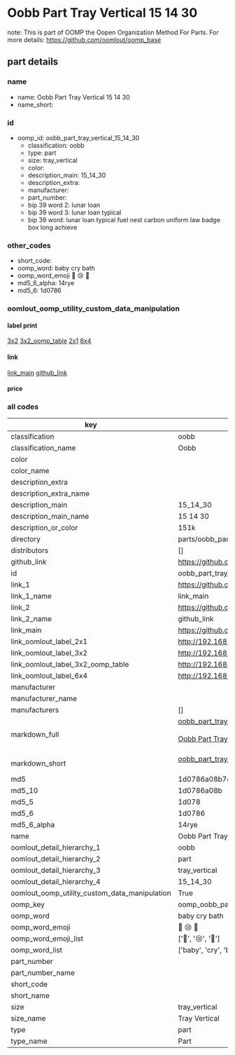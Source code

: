 # Oobb Part Tray Vertical 15 14 30  

note: This is part of OOMP the Oopen Organization Method For Parts. For more details: https://github.com/oomlout/oomp_base

##  part details





### name
* name: Oobb Part Tray Vertical 15 14 30
* name_short: 
### id
* oomp_id: oobb_part_tray_vertical_15_14_30
  * classification: oobb
  * type: part
  * size: tray_vertical
  * color: 
  * description_main: 15_14_30
  * description_extra: 
  * manufacturer: 
  * part_number: 
  * bip 39 word 2: lunar loan
  * bip 39 word 3: lunar loan typical
  * bip 39 word: lunar loan typical fuel nest carbon uniform law badge box long achieve

### other_codes
* short_code: 
* oomp_word: baby cry bath
* oomp_word_emoji :baby: :cry: :bath:
* md5_6_alpha: 14rye
* md5_6: 1d0786






### oomlout_oomp_utility_custom_data_manipulation
#### label print
[3x2](http://192.168.1.245:1112/?label=oomp%2014rye)
[3x2_oomp_table](http://192.168.1.107:1112/?label=oomp%2014rye)
[2x1](http://192.168.1.242:1112/?label=oomp%2014rye)
[6x4](http://192.168.1.55:1112/?label=oomp%2014rye)    

#### link

[link_main](https://github.com/oomlout/oomlout_oomp_current_version_messy/tree/main/parts/oobb_part_tray_vertical_15_14_30) [github_link](https://github.com/oomlout/oomlout_oomp_part_src/tree/main/parts/oobb_part_tray_vertical_15_14_30)                             

#### price







### all codes 
| key | value |  
| --- | --- |  
| classification | oobb |  
| classification_name | Oobb |  
| color |  |  
| color_name |  |  
| description_extra |  |  
| description_extra_name |  |  
| description_main | 15_14_30 |  
| description_main_name | 15 14 30 |  
| description_or_color | 151k |  
| directory | parts/oobb_part_tray_vertical_15_14_30 |  
| distributors | [] |  
| github_link | https://github.com/oomlout/oomlout_oomp_part_src/tree/main/parts/oobb_part_tray_vertical_15_14_30 |  
| id | oobb_part_tray_vertical_15_14_30 |  
| link_1 | https://github.com/oomlout/oomlout_oomp_current_version_messy/tree/main/parts/oobb_part_tray_vertical_15_14_30 |  
| link_1_name | link_main |  
| link_2 | https://github.com/oomlout/oomlout_oomp_part_src/tree/main/parts/oobb_part_tray_vertical_15_14_30 |  
| link_2_name | github_link |  
| link_main | https://github.com/oomlout/oomlout_oomp_current_version_messy/tree/main/parts/oobb_part_tray_vertical_15_14_30 |  
| link_oomlout_label_2x1 | http://192.168.1.242:1112/?label=oomp%2014rye |  
| link_oomlout_label_3x2 | http://192.168.1.245:1112/?label=oomp%2014rye |  
| link_oomlout_label_3x2_oomp_table | http://192.168.1.107:1112/?label=oomp%2014rye |  
| link_oomlout_label_6x4 | http://192.168.1.55:1112/?label=oomp%2014rye |  
| manufacturer |  |  
| manufacturer_name |  |  
| manufacturers | [] |  
| markdown_full | [oobb_part_tray_vertical_15_14_30](https://github.com/oomlout/oomlout_oomp_current_version_messy/tree/main/parts/oobb_part_tray_vertical_15_14_30)<br>[](https://github.com/oomlout/oomlout_oomp_current_version_messy/tree/main/parts/oobb_part_tray_vertical_15_14_30)<br>[Oobb Part Tray Vertical 15 14 30](https://github.com/oomlout/oomlout_oomp_current_version_messy/tree/main/parts/oobb_part_tray_vertical_15_14_30)<br><br> |  
| markdown_short | [oobb_part_tray_vertical_15_14_30](https://github.com/oomlout/oomlout_oomp_current_version_messy/tree/main/parts/oobb_part_tray_vertical_15_14_30)<br><br> |  
| md5 | 1d0786a08b7dfdac89ca45dfd7e0c428 |  
| md5_10 | 1d0786a08b |  
| md5_5 | 1d078 |  
| md5_6 | 1d0786 |  
| md5_6_alpha | 14rye |  
| name | Oobb Part Tray Vertical 15 14 30 |  
| oomlout_detail_hierarchy_1 | oobb |  
| oomlout_detail_hierarchy_2 | part |  
| oomlout_detail_hierarchy_3 | tray_vertical |  
| oomlout_detail_hierarchy_4 | 15_14_30 |  
| oomlout_oomp_utility_custom_data_manipulation | True |  
| oomp_key | oomp_oobb_part_tray_vertical_15_14_30 |  
| oomp_word | baby cry bath |  
| oomp_word_emoji | :baby: :cry: :bath: |  
| oomp_word_emoji_list | [':baby:', ':cry:', ':bath:'] |  
| oomp_word_list | ['baby', 'cry', 'bath'] |  
| part_number |  |  
| part_number_name |  |  
| short_code |  |  
| short_name |  |  
| size | tray_vertical |  
| size_name | Tray Vertical |  
| type | part |  
| type_name | Part |  
